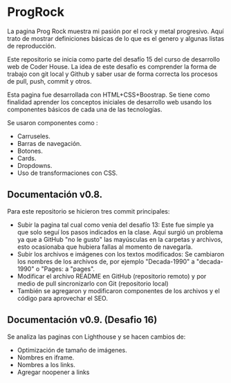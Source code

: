 # ProgRock
La pagina Prog Rock muestra mi pasión por el rock y metal progresivo. Aquí trato de mostrar definiciones básicas de lo que es el genero y algunas listas de reproducción. 

Este repositorio se inicia como parte del desafío 15 del curso de desarrollo web de Coder House. La idea de este desafío es comprender la forma de trabajo con git local y Github y saber usar de forma correcta los procesos de pull, push, commit y otros. 

Esta pagina fue desarrollada con HTML+CSS+Boostrap. Se tiene como finalidad aprender los conceptos iniciales de desarrollo web usando los componentes básicos de cada una de las tecnologías. 

Se usaron componentes como : 
- Carruseles.
- Barras de navegación.
- Botones.
- Cards.
- Dropdowns.
- Uso de transformaciones con CSS.

<h2> Documentación v0.8.</h2>

Para este repositorio se hicieron tres commit principales:

- Subir la pagina tal cual como venia del desafío 13: Este fue simple ya que solo seguí los pasos indicados en la clase. Aquí surgió un problema ya que a GitHub "no le gusto" las mayúsculas en la carpetas y archivos, esto ocasionaba que hubiera fallas al momento de navegarla. 
- Subir los archivos e imágenes con los textos modificados: Se cambiaron los nombres de los archivos de, por ejemplo "Decada-1990" a "decada-1990"
 o "Pages: a "pages".
 - Modificar el archivo README en GitHub (repositorio remoto) y por medio de pull sincronizarlo con Git (repositorio local)
- También se agregaron y modificaron componentes de los archivos y el código para aprovechar el SEO. 

<h2> Documentación v0.9. (Desafio 16) </h2>

Se analiza las paginas con Lighthouse y se hacen cambios de:

- Optimización de tamaño de imágenes.
- Nombres en iframe.
- Nombres a los links.
- Agregar noopener a links
